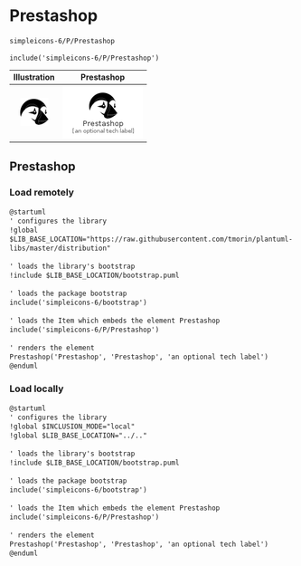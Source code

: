 # Prestashop


```text
simpleicons-6/P/Prestashop
```

```text
include('simpleicons-6/P/Prestashop')
```



| Illustration | Prestashop |
| :---: | :---: |
| ![illustration for Illustration](../../simpleicons-6/P/Prestashop.png) | ![illustration for Prestashop](../../simpleicons-6/P/Prestashop.Local.png) |




## Prestashop

### Load remotely
```plantuml
@startuml
' configures the library
!global $LIB_BASE_LOCATION="https://raw.githubusercontent.com/tmorin/plantuml-libs/master/distribution"

' loads the library's bootstrap
!include $LIB_BASE_LOCATION/bootstrap.puml

' loads the package bootstrap
include('simpleicons-6/bootstrap')

' loads the Item which embeds the element Prestashop
include('simpleicons-6/P/Prestashop')

' renders the element
Prestashop('Prestashop', 'Prestashop', 'an optional tech label')
@enduml
```

### Load locally
```plantuml
@startuml
' configures the library
!global $INCLUSION_MODE="local"
!global $LIB_BASE_LOCATION="../.."

' loads the library's bootstrap
!include $LIB_BASE_LOCATION/bootstrap.puml

' loads the package bootstrap
include('simpleicons-6/bootstrap')

' loads the Item which embeds the element Prestashop
include('simpleicons-6/P/Prestashop')

' renders the element
Prestashop('Prestashop', 'Prestashop', 'an optional tech label')
@enduml
```

